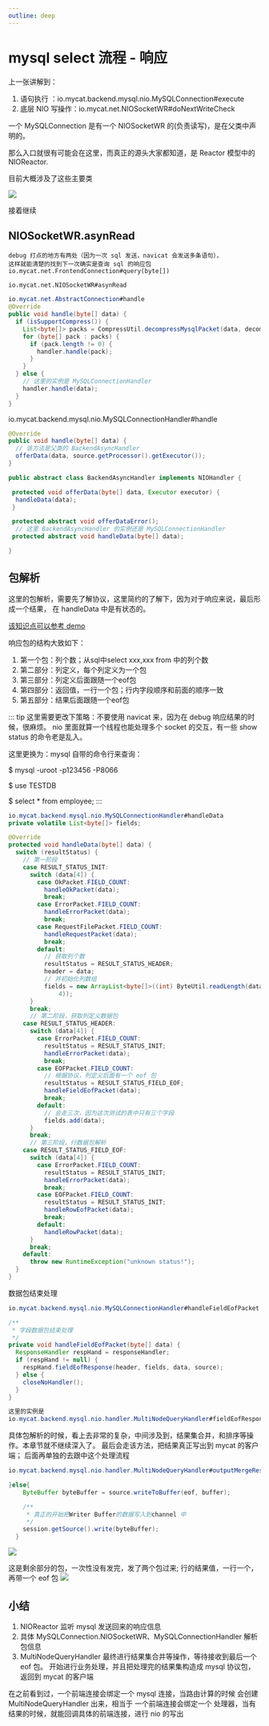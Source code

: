 ```yaml
---
outline: deep
---
```

# mysql select 流程 - 响应

上一张讲解到：

1. 语句执行 ：io.mycat.backend.mysql.nio.MySQLConnection#execute
2. 底层 NIO 写操作：io.mycat.net.NIOSocketWR#doNextWriteCheck

一个 MySQLConnection 是有一个 NIOSocketWR 的(负责读写)，是在父类中声明的。

那么入口就很有可能会在这里，而真正的源头大家都知道，是 Reactor 模型中的 NIOReactor.

目前大概涉及了这些主要类

![](./assets/markdown-img-paste-20180916224614450.png)

接着继续

## NIOSocketWR.asynRead

```
debug 打点的地方有两处（因为一次 sql 发送，navicat 会发送多条语句），
这样就能清楚的找到下一次确实是查询 sql 的响应包
io.mycat.net.FrontendConnection#query(byte[])

io.mycat.net.NIOSocketWR#asynRead
```

```java
io.mycat.net.AbstractConnection#handle
@Override
public void handle(byte[] data) {
  if (isSupportCompress()) {
    List<byte[]> packs = CompressUtil.decompressMysqlPacket(data, decompressUnfinishedDataQueue);
    for (byte[] pack : packs) {
      if (pack.length != 0) {
        handler.handle(pack);
      }
    }
  } else {
    // 这里的实例是 MySQLConnectionHandler
    handler.handle(data);
  }
}
```

io.mycat.backend.mysql.nio.MySQLConnectionHandler#handle

```java
@Override
public void handle(byte[] data) {
  // 该方法是父类的 BackendAsyncHandler
  offerData(data, source.getProcessor().getExecutor());
}

public abstract class BackendAsyncHandler implements NIOHandler {

 protected void offerData(byte[] data, Executor executor) {
  handleData(data);
 }

 protected abstract void offerDataError();
  // 这里 BackendAsyncHandler 的实例还是 MySQLConnectionHandler
 protected abstract void handleData(byte[] data);

}
```

## 包解析

这里的包解析，需要先了解协议，这里简约的了解下，因为对于响应来说，最后形成一个结果，
在 handleData 中是有状态的。

[该知识点可以参考 demo](https://github.com/zq99299/newstudy/blob/master/hp-base/src/test/java/cn/mrcode/newstudy/hpbase/mysql/mymysql2/MySqlConnectHandler.java)

响应包的结构大致如下：

1. 第一个包：列个数；从sql中select xxx,xxx from 中的列个数
2. 第二部分：列定义，每个列定义为一个包
3. 第三部分：列定义后面跟随一个eof包
4. 第四部分：返回值，一行一个包；行内字段顺序和前面的顺序一致
5. 第五部分：结果后面跟随一个eof包

::: tip
这里需要更改下策略：不要使用 navicat 来，因为在 debug 响应结果的时候，很麻烦。 nio 里面就算一个线程也能处理多个 socket 的交互，有一些 show status 的命令老是乱入。

这里更换为：mysql 自带的命令行来查询：

$ mysql -uroot -p123456 -P8066

$ use TESTDB

$ select * from employee;
:::

```java
io.mycat.backend.mysql.nio.MySQLConnectionHandler#handleData
private volatile List<byte[]> fields;

@Override
protected void handleData(byte[] data) {
  switch (resultStatus) {
    // 第一阶段
    case RESULT_STATUS_INIT:
      switch (data[4]) {
        case OkPacket.FIELD_COUNT:
          handleOkPacket(data);
          break;
        case ErrorPacket.FIELD_COUNT:
          handleErrorPacket(data);
          break;
        case RequestFilePacket.FIELD_COUNT:
          handleRequestPacket(data);
          break;
        default:
          // 获取列个数
          resultStatus = RESULT_STATUS_HEADER;
          header = data;
          // 并初始化列数组
          fields = new ArrayList<byte[]>((int) ByteUtil.readLength(data,
              4));
      }
      break;
      // 第二阶段，获取列定义数据包
    case RESULT_STATUS_HEADER:
      switch (data[4]) {
        case ErrorPacket.FIELD_COUNT:
          resultStatus = RESULT_STATUS_INIT;
          handleErrorPacket(data);
          break;
        case EOFPacket.FIELD_COUNT:
          // 根据协议，列定义后面有一个 eof 包
          resultStatus = RESULT_STATUS_FIELD_EOF;
          handleFieldEofPacket(data);
          break;
        default:
          // 会走三次，因为这次测试的表中只有三个字段
          fields.add(data);
      }
      break;
      // 第三阶段，行数据包解析
    case RESULT_STATUS_FIELD_EOF:
      switch (data[4]) {
        case ErrorPacket.FIELD_COUNT:
          resultStatus = RESULT_STATUS_INIT;
          handleErrorPacket(data);
          break;
        case EOFPacket.FIELD_COUNT:
          resultStatus = RESULT_STATUS_INIT;
          handleRowEofPacket(data);
          break;
        default:
          handleRowPacket(data);
      }
      break;
    default:
      throw new RuntimeException("unknown status!");
  }
}
```

数据包结束处理

```java
io.mycat.backend.mysql.nio.MySQLConnectionHandler#handleFieldEofPacket

/**
 * 字段数据包结束处理
 */
private void handleFieldEofPacket(byte[] data) {
  ResponseHandler respHand = responseHandler;
  if (respHand != null) {
    respHand.fieldEofResponse(header, fields, data, source);
  } else {
    closeNoHandler();
  }
}

这里的实例是
io.mycat.backend.mysql.nio.handler.MultiNodeQueryHandler#fieldEofResponse

```

具体包解析的时候，看上去非常的复杂，中间涉及到，结果集合并，和排序等操作。本章节就不继续深入了。 最后会走该方法，把结果真正写出到 mycat 的客户端； 后面再单独的去跟中这个处理流程

```java
io.mycat.backend.mysql.nio.handler.MultiNodeQueryHandler#outputMergeResult(io.mycat.server.ServerConnection, byte[], java.util.Iterator<io.mycat.memory.unsafe.row.UnsafeRow>, java.util.concurrent.atomic.AtomicBoolean)

}else{
    ByteBuffer byteBuffer = source.writeToBuffer(eof, buffer);

    /**
     * 真正的开始把Writer Buffer的数据写入到channel 中
     */
    session.getSource().write(byteBuffer);
  }
```

![](./assets/markdown-img-paste-2018091623461332.png)

这是剩余部分的包，一次性没有发完，发了两个包过来; 行的结果值，一行一个，再带一个 eof 包
![](./assets/markdown-img-paste-20180917000344416.png)

## 小结

1. NIOReactor 监听 mysql 发送回来的响应信息
2. 具体 MySQLConnection.NIOSocketWR、MySQLConnectionHandler 解析包信息
3. MultiNodeQueryHandler 最终进行结果集合并等操作，等待接收到最后一个 eof 包。
  开始进行业务处理，并且把处理完的结果集构造成 mysql 协议包，返回到 mycat 的客户端

在之前看到过，一个前端连接会绑定一个 mysql 连接，当路由计算的时候 会创建 MultiNodeQueryHandler 出来，相当于 一个前端连接会绑定一个 处理器，当有结果的时候，就能回调具体的前端连接，进行 nio 的写出
